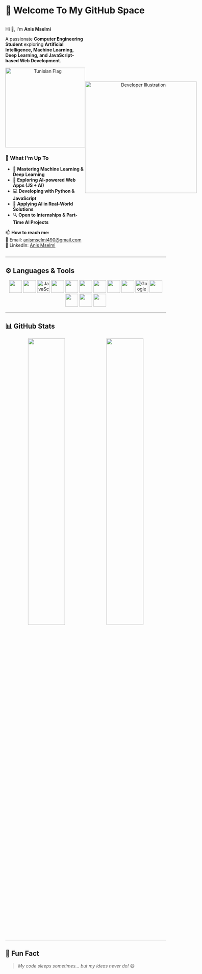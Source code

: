 # 🌌 Welcome To My GitHub Space  

<div style="display: flex; align-items: center; justify-content: space-between;">

<div style="flex: 1;">

Hi 👋, I'm **Anis Mselmi**  

A passionate **Computer Engineering Student** exploring **Artificial Intelligence, Machine Learning, Deep Learning, and JavaScript-based Web Development**.

<p align="center">
  <img src="https://upload.wikimedia.org/wikipedia/commons/c/ce/Flag_of_Tunisia.svg" width="250" alt="Tunisian Flag">
</p>

### 🚀 What I'm Up To  

- 🤖 **Mastering Machine Learning & Deep Learning**  
- 🧠 **Exploring AI-powered Web Apps (JS + AI)**  
- 💻 **Developing with Python & JavaScript**  
- 🧩 **Applying AI in Real-World Solutions**  
- 🔍 **Open to Internships & Part-Time AI Projects**  

📫 **How to reach me:**  
📧 Email: [anismselmi490@gmail.com](mailto:anismselmi490@gmail.com)  
🔗 LinkedIn: [Anis Mselmi](https://www.linkedin.com/in/anis-mselmi-441b39326/)  

</div>

<div style="flex: 1; text-align: center;">
  <img src="https://cdn.dribbble.com/users/1162077/screenshots/3848914/programmer.gif" 
       alt="Developer Illustration" 
       width="350"/>
</div>

</div>

---

## ⚙️ Languages & Tools  

<p align="center">  
  <img src="https://cdn.jsdelivr.net/gh/devicons/devicon/icons/python/python-original.svg" width="40"/>  
  <img src="https://cdn.jsdelivr.net/gh/devicons/devicon/icons/cplusplus/cplusplus-original.svg" width="40"/>  
  <img src="https://cdn.jsdelivr.net/gh/devicons/devicon/icons/javascript/javascript-original.svg" width="40" alt="JavaScript"/>  
  <img src="https://cdn.jsdelivr.net/gh/devicons/devicon/icons/tensorflow/tensorflow-original.svg" width="40"/>  
  <img src="https://cdn.jsdelivr.net/gh/devicons/devicon/icons/pytorch/pytorch-original.svg" width="40"/>  
  <img src="https://cdn.jsdelivr.net/gh/devicons/devicon/icons/keras/keras-original.svg" width="40"/>  
  <img src="https://cdn.jsdelivr.net/gh/devicons/devicon/icons/pandas/pandas-original.svg" width="40"/>  
  <img src="https://cdn.jsdelivr.net/gh/devicons/devicon/icons/numpy/numpy-original.svg" width="40"/>  
  <img src="https://cdn.jsdelivr.net/gh/devicons/devicon/icons/jupyter/jupyter-original.svg" width="40"/>  
  <img src="https://colab.research.google.com/img/colab_favicon_256px.png" width="40" alt="Google Colab"/>  
  <img src="https://cdn.jsdelivr.net/gh/devicons/devicon/icons/git/git-original.svg" width="40"/>  
  <img src="https://cdn.jsdelivr.net/gh/devicons/devicon/icons/vscode/vscode-original.svg" width="40"/>  
  <img src="https://cdn.jsdelivr.net/gh/devicons/devicon/icons/linux/linux-original.svg" width="40"/>  
  <img src="https://cdn.jsdelivr.net/gh/devicons/devicon/icons/canva/canva-original.svg" width="40"/>  
</p>  

---

## 📊 GitHub Stats  

<p align="center">
  <img src="https://github-readme-stats.vercel.app/api?username=anis-mselmi&show_icons=true&theme=radical" width="48%"/>
  <img src="https://github-readme-streak-stats.herokuapp.com/?user=anis-mselmi&theme=radical" width="48%"/>
</p>

---

## 🌟 Fun Fact  
> *My code sleeps sometimes… but my ideas never do!* 😄
